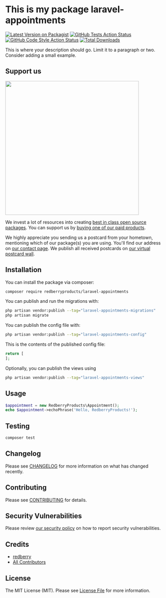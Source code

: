 # This is my package laravel-appointments

[![Latest Version on Packagist](https://img.shields.io/packagist/v/redberryproducts/laravel-appointments.svg?style=flat-square)](https://packagist.org/packages/redberryproducts/laravel-appointments)
[![GitHub Tests Action Status](https://img.shields.io/github/actions/workflow/status/redberryproducts/laravel-appointments/run-tests.yml?branch=main&label=tests&style=flat-square)](https://github.com/redberryproducts/laravel-appointments/actions?query=workflow%3Arun-tests+branch%3Amain)
[![GitHub Code Style Action Status](https://img.shields.io/github/actions/workflow/status/redberryproducts/laravel-appointments/fix-php-code-style-issues.yml?branch=main&label=code%20style&style=flat-square)](https://github.com/redberryproducts/laravel-appointments/actions?query=workflow%3A"Fix+PHP+code+style+issues"+branch%3Amain)
[![Total Downloads](https://img.shields.io/packagist/dt/redberryproducts/laravel-appointments.svg?style=flat-square)](https://packagist.org/packages/redberryproducts/laravel-appointments)

This is where your description should go. Limit it to a paragraph or two. Consider adding a small example.

## Support us

[<img src="https://github-ads.s3.eu-central-1.amazonaws.com/laravel-appointments.jpg?t=1" width="419px" />](https://spatie.be/github-ad-click/laravel-appointments)

We invest a lot of resources into creating [best in class open source packages](https://spatie.be/open-source). You can support us by [buying one of our paid products](https://spatie.be/open-source/support-us).

We highly appreciate you sending us a postcard from your hometown, mentioning which of our package(s) you are using. You'll find our address on [our contact page](https://spatie.be/about-us). We publish all received postcards on [our virtual postcard wall](https://spatie.be/open-source/postcards).

## Installation

You can install the package via composer:

```bash
composer require redberryproducts/laravel-appointments
```

You can publish and run the migrations with:

```bash
php artisan vendor:publish --tag="laravel-appointments-migrations"
php artisan migrate
```

You can publish the config file with:

```bash
php artisan vendor:publish --tag="laravel-appointments-config"
```

This is the contents of the published config file:

```php
return [
];
```

Optionally, you can publish the views using

```bash
php artisan vendor:publish --tag="laravel-appointments-views"
```

## Usage

```php
$appointment = new RedberryProducts\Appointment();
echo $appointment->echoPhrase('Hello, RedberryProducts!');
```

## Testing

```bash
composer test
```

## Changelog

Please see [CHANGELOG](CHANGELOG.md) for more information on what has changed recently.

## Contributing

Please see [CONTRIBUTING](CONTRIBUTING.md) for details.

## Security Vulnerabilities

Please review [our security policy](../../security/policy) on how to report security vulnerabilities.

## Credits

- [redberry](https://github.com/RedberryProducts)
- [All Contributors](../../contributors)

## License

The MIT License (MIT). Please see [License File](LICENSE.md) for more information.
